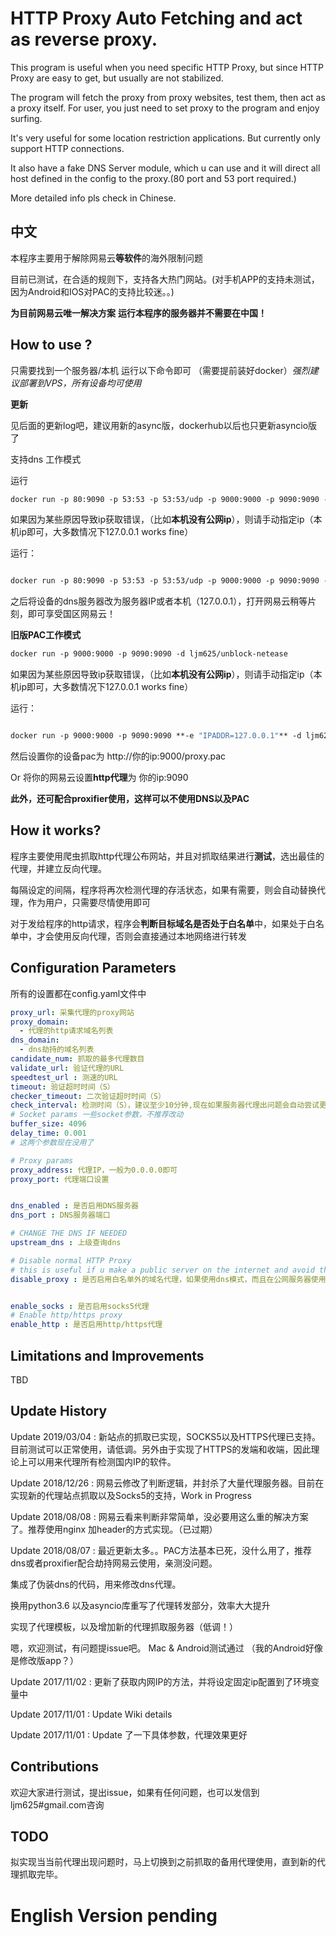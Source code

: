 # HTTP Proxy Auto Fetching and act as reverse proxy.

This program is useful when you need specific HTTP Proxy, but since HTTP Proxy are easy to get, but usually are not stabilized.


The program will fetch the proxy from proxy websites, test them, then act as a proxy itself. For user, you just need to set proxy to the program and enjoy surfing.

It's very useful for some location restriction applications. But currently only support HTTP connections.

It also have a fake DNS Server module, which u can use and it will direct all host defined in the config to the proxy.(80 port and 53 port required.)

More detailed info pls check in Chinese.


## 中文

本程序主要用于解除网易云**等软件**的海外限制问题

目前已测试，在合适的规则下，支持各大热门网站。(对手机APP的支持未测试，因为Android和IOS对PAC的支持比较迷。。)

**为目前网易云唯一解决方案**
**运行本程序的服务器并不需要在中国！**



## How to use ?

只需要找到一个服务器/本机 运行以下命令即可 （需要提前装好docker）*强烈建议部署到VPS，所有设备均可使用*

**更新**

见后面的更新log吧，建议用新的async版，dockerhub以后也只更新asyncio版了

支持dns 工作模式


运行
```dockerfile
docker run -p 80:9090 -p 53:53 -p 53:53/udp -p 9000:9000 -p 9090:9090 -d ljm625/unblock-netease
```

如果因为某些原因导致ip获取错误，（比如**本机没有公网ip**），则请手动指定ip（本机ip即可，大多数情况下127.0.0.1 works fine）

运行：
```dockerfile

docker run -p 80:9090 -p 53:53 -p 53:53/udp -p 9000:9000 -p 9090:9090 -e "IPADDR=127.0.0.1" -d ljm625/unblock-netease
```

之后将设备的dns服务器改为服务器IP或者本机（127.0.0.1），打开网易云稍等片刻，即可享受国区网易云！


**旧版PAC工作模式**


```dockerfile
docker run -p 9000:9000 -p 9090:9090 -d ljm625/unblock-netease
```
如果因为某些原因导致ip获取错误，（比如**本机没有公网ip**），则请手动指定ip（本机ip即可，大多数情况下127.0.0.1 works fine）

运行：
```dockerfile

docker run -p 9000:9000 -p 9090:9090 **-e "IPADDR=127.0.0.1"** -d ljm625/unblock-netease
```

然后设置你的设备pac为 http://你的ip:9000/proxy.pac

Or 将你的网易云设置**http代理**为 你的ip:9090


**此外，还可配合proxifier使用，这样可以不使用DNS以及PAC**


## How it works?
程序主要使用爬虫抓取http代理公布网站，并且对抓取结果进行**测试**，选出最佳的代理，并建立反向代理。

每隔设定的间隔，程序将再次检测代理的存活状态，如果有需要，则会自动替换代理，作为用户，只需要尽情使用即可

对于发给程序的http请求，程序会**判断目标域名是否处于白名单**中，如果处于白名单中，才会使用反向代理，否则会直接通过本地网络进行转发

## Configuration Parameters

所有的设置都在config.yaml文件中

```yaml
proxy_url: 采集代理的proxy网站
proxy_domain:
  - 代理的http请求域名列表
dns_domain:
  - dns劫持的域名列表
candidate_num: 抓取的最多代理数目
validate_url: 验证代理的URL
speedtest_url : 测速的URL
timeout: 验证超时时间（S）
checker_timeout: 二次验证超时时间（S）
check_interval: 检测时间（S），建议至少10分钟,现在如果服务器代理出问题会自动尝试更换其他代理。
# Socket params 一些socket参数，不推荐改动
buffer_size: 4096
delay_time: 0.001
# 这两个参数现在没用了

# Proxy params
proxy_address: 代理IP，一般为0.0.0.0即可
proxy_port: 代理端口设置


dns_enabled : 是否启用DNS服务器
dns_port : DNS服务器端口

# CHANGE THE DNS IF NEEDED
upstream_dns : 上级查询dns

# Disable normal HTTP Proxy
# this is useful if u make a public server on the internet and avoid them to use it as a public HTTP Proxy. (Need to use with PAC or DNS)
disable_proxy : 是否启用白名单外的域名代理，如果使用dns模式，而且在公网服务器使用的话，强烈建议关闭，防止被攻击。


enable_socks : 是否启用socks5代理
# Enable http/https proxy
enable_http : 是否启用http/https代理


```


## Limitations and Improvements

TBD

## Update History
Update 2019/03/04 : 新站点的抓取已实现，SOCKS5以及HTTPS代理已支持。目前测试可以正常使用，请低调。另外由于实现了HTTPS的发端和收端，因此理论上可以用来代理所有检测国内IP的软件。

Update 2018/12/26 : 网易云修改了判断逻辑，并封杀了大量代理服务器。目前在实现新的代理站点抓取以及Socks5的支持，Work in Progress

Update 2018/08/08 : 网易云看来判断非常简单，没必要用这么重的解决方案了。推荐使用nginx 加header的方式实现。（已过期）

Update 2018/08/07 : 最近更新太多。。PAC方法基本已死，没什么用了，推荐dns或者proxifier配合劫持网易云使用，亲测没问题。

集成了伪装dns的代码，用来修改dns代理。

换用python3.6 以及asyncio库重写了代理转发部分，效率大大提升

实现了代理模板，以及增加新的代理抓取服务器（低调！）

嗯，欢迎测试，有问题提issue吧。 Mac & Android测试通过 （我的Android好像是修改版app？）

Update 2017/11/02 : 更新了获取内网IP的方法，并将设定固定ip配置到了环境变量中

Update 2017/11/01 : Update Wiki details

Update 2017/11/01 : Update 了一下具体参数，代理效果更好

## Contributions

欢迎大家进行测试，提出issue，如果有任何问题，也可以发信到ljm625#gmail.com咨询


## TODO

拟实现当当前代理出现问题时，马上切换到之前抓取的备用代理使用，直到新的代理抓取完毕。

# English Version pending